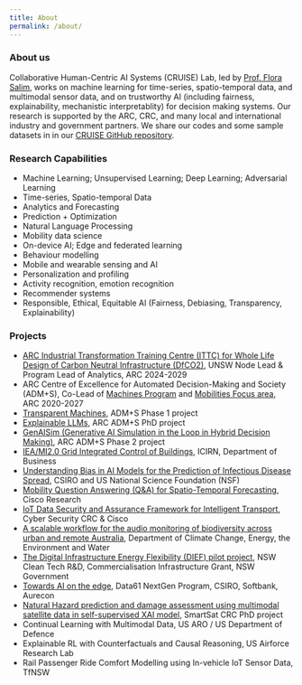 ```yaml
---
title: About
permalink: /about/
---
```


### About us

Collaborative Human-Centric AI Systems (CRUISE) Lab, led by [Prof. Flora Salim](https://fsalim.github.io/), works on machine learning for time-series, spatio-temporal data, and multimodal sensor data, and on trustworthy AI (including fairness, explainability, mechanistic interpretablity) for decision making systems. Our research is supported by the ARC, CRC, and many local and international industry and government partners. We share our codes and some sample datasets in in our [CRUISE GitHub repository](https://github.com/cruiseresearchgroup).


### Research Capabilities

- Machine Learning; Unsupervised Learning; Deep Learning; Adversarial Learning
- Time-series, Spatio-temporal Data
- Analytics and Forecasting
- Prediction + Optimization
- Natural Language Processing
- Mobility data science
- On-device AI; Edge and federated learning
- Behaviour modelling
- Mobile and wearable sensing and AI
- Personalization and profiling
- Activity recognition, emotion recognition
- Recommender systems
- Responsible, Ethical, Equitable AI (Fairness, Debiasing, Transparency, Explainability)

### Projects

- [ARC Industrial Transformation Training Centre (ITTC) for Whole Life Design of Carbon Neutral Infrastructure (DfCO2)](https://dfco2.org.au/program_4/), UNSW Node Lead & Program Lead of Analytics, ARC 2024-2029
- ARC Centre of Excellence for Automated Decision-Making and Society (ADM+S), Co-Lead of [Machines Program](https://www.admscentre.org.au/machines/) and [Mobilities Focus area](https://www.admscentre.org.au/mobilities/), ARC 2020-2027
- [Transparent Machines](https://www.admscentre.org.au/transparent-machines-from-unpacking-bias-to-actionable-explainability/), ADM+S Phase 1 project
- [Explainable LLMs](https://www.admscentre.org.au/peibo-li/), ARC ADM+S PhD project
- [GenAISim (Generative AI Simulation in the Loop in Hybrid Decision Making)](https://www.admscentre.org.au/genaisim-simulation-in-the-loop-for-multi-stakeholder-interactions-with-generative-agents/), ARC ADM+S Phase 2 project
- [IEA/MI2.0 Grid Integrated Control of Buildings](https://research.csiro.au/dch/projects/icirn/), ICIRN, Department of Business
- [Understanding Bias in AI Models for the Prediction of Infectious Disease Spread](https://www.csiro.au/en/research/technology-space/ai/NSF-AI-Research), CSIRO and US National Science Foundation (NSF)
- [Mobility Question Answering (Q&A) for Spatio-Temporal Forecasting](https://www.unsw.edu.au/news/2023/04/professor-flora-salim-wins-competitive-cisco-research-gift), Cisco Research
- [IoT Data Security and Assurance Framework for Intelligent Transport](https://www.unsw.edu.au/news/2022/09/UNSW-researchers-receive-major-funding), Cyber Security CRC & Cisco
- [A scalable workflow for the audio monitoring of biodiversity across urban and remote Australia](https://www.grants.gov.au/Ga/Show/d2ed9a5a-e9bb-4833-ba2f-085a405ec26a), Department of Climate Change, Energy, the Environment and Water
- [The Digital Infrastructure Energy Flexibility (DIEF) pilot project](https://www.csiro.au/en/news/All/News/2023/August/Smart-buildings-project-to-cut-emissions-and-electricity-costs-in-NSW), NSW Clean Tech R&D, Commercialisation Infrastructure Grant, NSW Government
- [Towards AI on the edge](https://www.csiro.au/en/work-with-us/funding-programs/funding/Next-Generation-Graduates-Programs/Awarded-programs/Towards-AI-on-the-edge), Data61 NextGen Program, CSIRO, Softbank, Aurecon
- [Natural Hazard prediction and damage assessment using multimodal satellite data in self-supervised XAI model](https://smartsatcrc.com/students/hira-saleem/), SmartSat CRC PhD project
- Continual Learning with Multimodal Data, US ARO / US Department of Defence
- Explainable RL with Counterfactuals and Causal Reasoning, US Airforce Research Lab
- Rail Passenger Ride Comfort Modelling using In-vehicle IoT Sensor Data, TfNSW